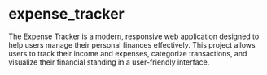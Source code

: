 # expense_tracker
The Expense Tracker is a modern, responsive web application designed to help users manage their personal finances effectively. This project allows users to track their income and expenses, categorize transactions, and visualize their financial standing in a user-friendly interface.
